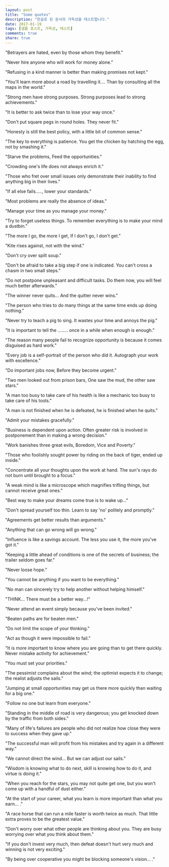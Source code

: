 ```yaml
---
layout: post
title: "Some quotes"
description: "한글로 된 문서의 가독성을 테스트합니다."
date: 2017-01-19
tags: [샘플 포스트, 가독성, 테스트]
comments: true
share: true
---
```


"Betrayers are hated, even by those whom they benefit."

"Never hire anyone who will work for money alone."

"Refusing in a kind manner is better than making promises not kept."

"You'll learn more about a road by travelling it.... Than by consulting all the maps in the world."

"Strong men have strong purposes.
Strong purposes lead to strong achievements."

"It is better to ask twice than to lose your way once."

"Don't put square pegs in round holes.
They never fit."

"Honesty is still the best policy, with a little bit of common sense."

"The key to everything is patience.
You get the chicken by hatching the egg, not by smashing it."

"Starve the problems,
Feed the opportunities."

"Crowding one's life does not always enrich it."

"Those who fret over small issues only demonstrate their inability to find anything big in their lives."

"If all else fails....., lower your standards."

"Most problems are really the absence of ideas."

"Manage your time as you manage your money."

"Try to forget useless things. To remember everything is to make your mind a dustbin."

"The more I go, the more I get, If I don't go, I don't get."

"Kite rises against, not with the wind."

"Don't cry over spilt soup."

"Don't be afraid to take a big step if one is indicated.
You can't cross a chasm in two small steps."

"Do not postpone unpleasant and difficult tasks.
Do them now, you will feel much better afterwards."

"The winner never quits... And the quitter never wins."

"The person who tries to do many things at the same time ends up doing nothing."

"Never try to teach a pig to sing.
It wastes your time and annoys the pig."

"It is important to tell the ........ once in a while when enough is enough."

"The reason many people fail to recognize opportunity is because it comes disguised as hard work."

"Every job is a self-portrait of the person who did it.
Autograph your work with excellence."

"Do important jobs now,
Before they become urgent."

"Two men looked out from prison bars,
One saw the mud, the other saw stars."

"A man too busy to take care of his health is like a mechanic too busy to take care of his tools."

"A man is not finished when he is defeated, he is finished when he quits."

"Admit your mistakes gracefully."

"Business is dependent upon action. Often greater risk is involved in postponement than in making a wrong decision."

"Work banishes three great evils, Boredom, Vice and Poverty."

"Those who foolishly sought power by riding on the back of tiger, ended up inside."

"Concentrate all your thoughts upon the work at hand.
The sun's rays do not burn until brought to a focus."

"A weak mind is like a microscope which magnifies trifling things, but cannot receive great ones."

"Best way to make your dreams come true is to wake up..."

"Don't spread yourself too thin. Learn to say 'no' politely and promptly."

"Agreements get better results than arguments."

"Anything that can go wrong will go wrong."

"Influence is like a savings account. The less you use it, the more you've got it."

"Keeping a little ahead of conditions is one of the secrets of business; the trailer seldom goes far."

"Never loose hope."

"You cannot be anything if you want to be everything."

"No man can sincerely try to help another without helping himself."

"THINK... There must be a better way...!"

"Never attend an event simply because you've been invited."

"Beaten paths are for beaten men."

"Do not limit the scope of your thinking."

"Act as though it were impossible to fail."

"It is more important to know where you are going than to get there quickly. Never mistake activity for achievement."

"You must set your priorities."

"The pessimist complains about the wind; the optimist expects it to change; the realist adjusts the sails."

"Jumping at small opportunities may get us there more quickly than waiting for a big one."

"Follow no one but learn from everyone."

"Standing in the middle of road is very dangerous; you get knocked down by the traffic from both sides."

"Many of life's failures are people who did not realize how close they were to success when they gave up."

"The successful man will profit from his mistakes and try again in a different way."

"We cannot direct the wind... But we can adjust our sails."

"Wisdom is knowing what to do next, skill is knowing how to do it, and virtue is doing it."

"When you reach for the stars, you may not quite get one, but you won't come up with a handful of dust either."

"At the start of your career, what you learn is more important than what you earn... ."

"A race horse that can run a mile faster is worth twice as much. That little extra proves to be the greatest value."

"Don't worry over what other people are thinking about you. They are busy worrying over what you think about them."

"If you don't invest very much, then defeat doesn't hurt very much and winning is not very exciting."

"By being over cooperative you might be blocking someone's vision... ."